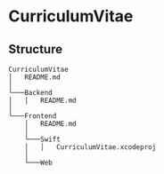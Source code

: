# CurriculumVitae
## Structure
```
CurriculumVitae
│   README.md  
│
└───Backend
│   │   README.md
│   
└───Frontend
    │   README.md
    │
    └───Swift
    │   │   CurriculumVitae.xcodeproj
    │ 
    └───Web

```
